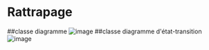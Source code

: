 # Rattrapage
##classe diagramme
![image](https://user-images.githubusercontent.com/103369482/213812857-bd435036-23c8-476f-b9fa-34fd47e7f8cb.png)
##classe diagramme d'état-transition 
![image](https://user-images.githubusercontent.com/103369482/213813176-d4b5d4c8-7871-420b-a710-4f31305caad9.png)

